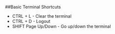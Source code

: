##Basic Terminal Shortcuts
- CTRL + L - Clear the terminal
- CTRL + D - Logout
- SHIFT Page Up/Down - Go up/down the terminal